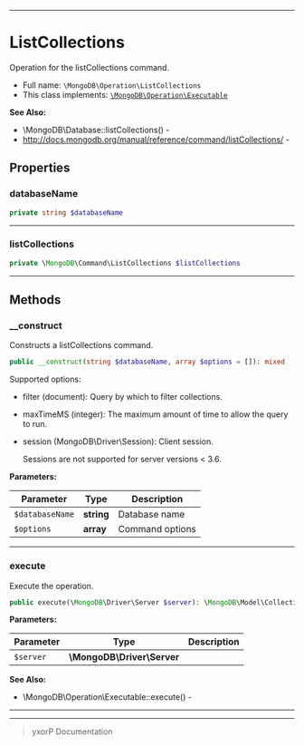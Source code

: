 ***

# ListCollections

Operation for the listCollections command.



* Full name: `\MongoDB\Operation\ListCollections`
* This class implements:
[`\MongoDB\Operation\Executable`](./Executable.md)

**See Also:**

* \MongoDB\Database::listCollections() - 
* http://docs.mongodb.org/manual/reference/command/listCollections/ - 



## Properties


### databaseName



```php
private string $databaseName
```






***

### listCollections



```php
private \MongoDB\Command\ListCollections $listCollections
```






***

## Methods


### __construct

Constructs a listCollections command.

```php
public __construct(string $databaseName, array $options = []): mixed
```

Supported options:

* filter (document): Query by which to filter collections.

* maxTimeMS (integer): The maximum amount of time to allow the query to
  run.

* session (MongoDB\Driver\Session): Client session.

  Sessions are not supported for server versions < 3.6.






**Parameters:**

| Parameter | Type | Description |
|-----------|------|-------------|
| `$databaseName` | **string** | Database name |
| `$options` | **array** | Command options |




***

### execute

Execute the operation.

```php
public execute(\MongoDB\Driver\Server $server): \MongoDB\Model\CollectionInfoIterator
```








**Parameters:**

| Parameter | Type | Description |
|-----------|------|-------------|
| `$server` | **\MongoDB\Driver\Server** |  |



**See Also:**

* \MongoDB\Operation\Executable::execute() - 

***


***
> yxorP Documentation
